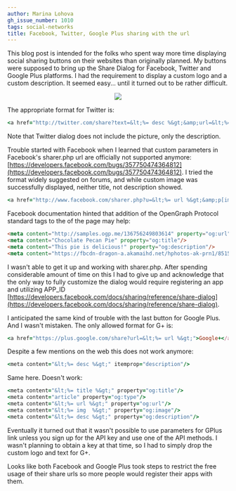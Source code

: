 ```yaml
---
author: Marina Lohova
gh_issue_number: 1010
tags: social-networks
title: Facebook, Twitter, Google Plus sharing with the url
---
```




This blog post is intended for the folks who spent way more time displaying social sharing buttons on their websites  than originally planned. My buttons were supposed to bring up the Share Dialog for Facebook, Twitter and Google Plus platforms. I had the requirement to display a custom logo and a custom description. It seemed easy... until it turned out to be rather difficult.

<div class="separator" style="clear: both; text-align: center;"><a href="/blog/2014/07/10/facebook-twitter-google-plus-sharing/image-0-big.png" imageanchor="1" style="margin-left: 1em; margin-right: 1em;"><img border="0" src="/blog/2014/07/10/facebook-twitter-google-plus-sharing/image-0.png"/></a></div>

The appropriate format for Twitter is:

```ruby
<a href="http://twitter.com/share?text=&lt;%= desc %&gt;&amp;url=&lt;%= url %&gt;">Twitter</a>
```

Note that Twitter dialog does not include the picture, only the description.

Trouble started with Facebook when I learned that custom parameters in Facebook's sharer.php url are officially not supported anymore: [https://developers.facebook.com/bugs/357750474364812](https://developers.facebook.com/bugs/357750474364812). I tried the format widely suggested on forums, and while custom image was successfully displayed, neither title, not description showed.

```ruby
<a href="http://www.facebook.com/sharer.php?u=&lt;%= url %&gt;&amp;p[images][0]=&lt;%= img  %&gt;&amp;description=&lt;%= desc %&gt;">Facebook</a>
```

Facebook documentation hinted that addition of the OpenGraph Protocol standard tags to the  of the page may help:

```html
<meta content="http://samples.ogp.me/136756249803614" property="og:url"/> 
<meta content="Chocolate Pecan Pie" property="og:title"/>
<meta content="This pie is delicious!" property="og:description"/> 
<meta content="https://fbcdn-dragon-a.akamaihd.net/hphotos-ak-prn1/851565_496755187057665_544240989_n.jpg" property="og:image"/> 
```

I wasn't able to get it up and working with sharer.php. After spending considerable amount of time on this I had to give up and acknowledge that the only way to fully customize the dialog would require registering an app and utilizing APP_ID [https://developers.facebook.com/docs/sharing/reference/share-dialog](https://developers.facebook.com/docs/sharing/reference/share-dialog).

I anticipated the same kind of trouble with the last button for Google Plus. And I wasn't mistaken. The only allowed format for G+ is:

```ruby
<a href="https://plus.google.com/share?url=&lt;%= url %&gt;">Google+</a>
```

Despite a few mentions on the web this does not work anymore:

```ruby
<meta content="&lt;%= desc %&gt;" itemprop="description"/>
```

Same here. Doesn't work:

```ruby
<meta content="&lt;%= title %&gt;" property="og:title"/>
<meta content="article" property="og:type"/>
<meta content="&lt;%= url %&gt;" property="og:url"/>
<meta content="&lt;%= img  %&gt;" property="og:image"/>
<meta content="&lt;%= desc %&gt;" property="og:description"/>
```

Eventually it turned out that it wasn't possible to use parameters for GPlus link unless you sign up for the API key and use one  of the API methods. I wasn't planning to obtain a key at that time, so I had to simply drop the custom logo and text for G+.

Looks like both Facebook and Google Plus took steps to restrict the free usage of their share urls so more people would register their apps with them.


